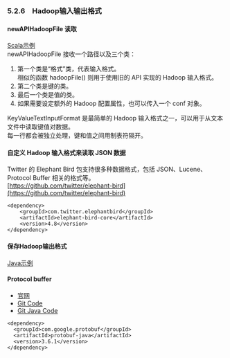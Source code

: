### 5.2.6　Hadoop输入输出格式 ###

#### newAPIHadoopFile 读取 ####
[Scala示例](S26HadoopFormats.scala)  
newAPIHadoopFile 接收一个路径以及三个类：
1.  第一个类是“格式”类，代表输入格式。  
相似的函数 hadoopFile() 则用于使用旧的 API 实现的 Hadoop 输入格式。
2.  第二个类是键的类。
3.  最后一个类是值的类。   
4.  如果需要设定额外的 Hadoop 配置属性，也可以传入一个 conf 对象。

KeyValueTextInputFormat 是最简单的 Hadoop 输入格式之一，可以用于从文本文件中读取键值对数据。  
每一行都会被独立处理，键和值之间用制表符隔开。 
#### 自定义 Hadoop 输入格式来读取 JSON 数据 ####
Twitter 的 Elephant Bird 包支持很多种数据格式，包括 JSON、Lucene、Protocol Buffer 相关的格式等。  
[https://github.com/twitter/elephant-bird](https://github.com/twitter/elephant-bird)
``` 
<dependency>
    <groupId>com.twitter.elephantbird</groupId>
    <artifactId>elephant-bird-core</artifactId>
    <version>4.8</version>
</dependency>
```
#### 保存Hadoop输出格式 ####
[Java示例](J26HadoopFormats.java)    
#### Protocol buffer ####
-   [官网](https://developers.google.com/protocol-buffers/)
-   [Git Code](https://github.com/protocolbuffers/protobuf)
-   [Git Java Code](https://github.com/protocolbuffers/protobuf/tree/master/java)
``` 
<dependency>
  <groupId>com.google.protobuf</groupId>
  <artifactId>protobuf-java</artifactId>
  <version>3.6.1</version>
</dependency>
```